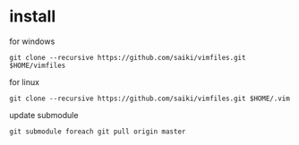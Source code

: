 install
======

for windows
```
git clone --recursive https://github.com/saiki/vimfiles.git $HOME/vimfiles
```
for linux
```
git clone --recursive https://github.com/saiki/vimfiles.git $HOME/.vim
```
update submodule

```
git submodule foreach git pull origin master
```
